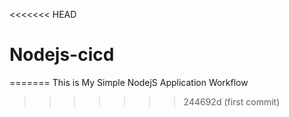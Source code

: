 <<<<<<< HEAD
# Nodejs-cicd
=======
This is My Simple NodejS Application Workflow
>>>>>>> 244692d (first commit)

